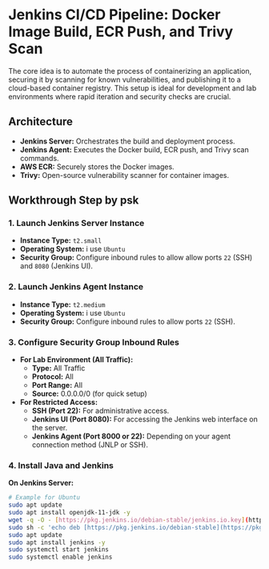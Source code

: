 # Jenkins CI/CD Pipeline: Docker Image Build, ECR Push, and Trivy Scan
The core idea is to automate the process of containerizing an application, securing it by scanning for known vulnerabilities, and publishing it to a cloud-based container registry. This setup is ideal for development and lab environments where rapid iteration and security checks are crucial.




## Architecture

* **Jenkins Server:** Orchestrates the build and deployment process.
* **Jenkins Agent:** Executes the Docker build, ECR push, and Trivy scan commands.
* **AWS ECR:** Securely stores the Docker images.
* **Trivy:** Open-source vulnerability scanner for container images.

## Workthrough Step by psk
### 1. Launch Jenkins Server Instance

* **Instance Type:** `t2.small`
* **Operating System:** i use `Ubuntu`
* **Security Group:** Configure inbound rules to allow allow ports `22` (SSH) and `8080` (Jenkins UI).

### 2. Launch Jenkins Agent Instance

* **Instance Type:** `t2.medium`
* **Operating System:** i use `Ubuntu`
* **Security Group:** Configure inbound rules to allow ports `22` (SSH).

### 3. Configure Security Group Inbound Rules

* **For Lab Environment (All Traffic):**
    * **Type:** All Traffic
    * **Protocol:** All
    * **Port Range:** All
    * **Source:** 0.0.0.0/0 (for quick setup)
* **For Restricted Access:**
    * **SSH (Port 22):** For administrative access.
    * **Jenkins UI (Port 8080):** For accessing the Jenkins web interface on the server.
    * **Jenkins Agent (Port 8000 or 22):** Depending on your agent connection method (JNLP or SSH).

### 4. Install Java and Jenkins

**On Jenkins Server:**

```bash
# Example for Ubuntu
sudo apt update
sudo apt install openjdk-11-jdk -y
wget -q -O - [https://pkg.jenkins.io/debian-stable/jenkins.io.key](https://pkg.jenkins.io/debian-stable/jenkins.io.key) | sudo apt-key add -
sudo sh -c 'echo deb [https://pkg.jenkins.io/debian-stable](https://pkg.jenkins.io/debian-stable) binary/ > /etc/apt/sources.list.d/jenkins.list'
sudo apt update
sudo apt install jenkins -y
sudo systemctl start jenkins
sudo systemctl enable jenkins
